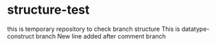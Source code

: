 # structure-test
this is temporary repository to check branch structure
This is datatype-construct branch
New line added after comment branch